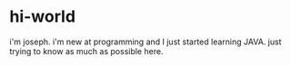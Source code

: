 # hi-world
i'm joseph. i'm new at programming and I just started learning JAVA. just trying to know as much as possible here.
